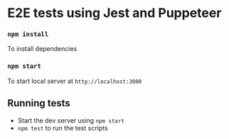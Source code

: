 # E2E tests using Jest and Puppeteer

### `npm install`
To install dependencies

### `npm start`
To start local server at `http://localhost:3000`

## Running tests
* Start the dev server using `npm start`
* `npm test` to run the test scripts

